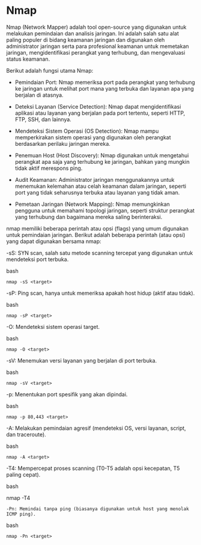 # Nmap

Nmap (Network Mapper) adalah tool open-source yang digunakan untuk melakukan pemindaian dan analisis jaringan. Ini adalah salah satu alat paling populer di bidang keamanan jaringan dan digunakan oleh administrator jaringan serta para profesional keamanan untuk memetakan jaringan, mengidentifikasi perangkat yang terhubung, dan mengevaluasi status keamanan.

Berikut adalah fungsi utama Nmap:

  + Pemindaian Port: Nmap memeriksa port pada perangkat yang terhubung ke jaringan untuk melihat port mana yang terbuka dan layanan apa yang berjalan di atasnya.

  + Deteksi Layanan (Service Detection): Nmap dapat mengidentifikasi aplikasi atau layanan yang berjalan pada port tertentu, seperti HTTP, FTP, SSH, dan lainnya.

  + Mendeteksi Sistem Operasi (OS Detection): Nmap mampu memperkirakan sistem operasi yang digunakan oleh perangkat berdasarkan perilaku jaringan mereka.

  + Penemuan Host (Host Discovery): Nmap digunakan untuk mengetahui perangkat apa saja yang terhubung ke jaringan, bahkan yang mungkin tidak aktif merespons ping.

  + Audit Keamanan: Administrator jaringan menggunakannya untuk menemukan kelemahan atau celah keamanan dalam jaringan, seperti port yang tidak seharusnya terbuka atau layanan yang tidak aman.

  + Pemetaan Jaringan (Network Mapping): Nmap memungkinkan pengguna untuk memahami topologi jaringan, seperti struktur perangkat yang terhubung dan bagaimana mereka saling berinteraksi.

nmap memiliki beberapa perintah atau opsi (flags) yang umum digunakan untuk pemindaian jaringan. Berikut adalah beberapa perintah (atau opsi) yang dapat digunakan bersama nmap:

-sS: SYN scan, salah satu metode scanning tercepat yang digunakan untuk mendeteksi port terbuka.

bash

    nmap -sS <target>

-sP: Ping scan, hanya untuk memeriksa apakah host hidup (aktif atau tidak).

bash

    nmap -sP <target>

-O: Mendeteksi sistem operasi target.

bash

    nmap -O <target>

-sV: Menemukan versi layanan yang berjalan di port terbuka.

bash

    nmap -sV <target>

-p: Menentukan port spesifik yang akan dipindai.

bash

    nmap -p 80,443 <target>

-A: Melakukan pemindaian agresif (mendeteksi OS, versi layanan, script, dan traceroute).

bash

    nmap -A <target>

-T4: Mempercepat proses scanning (T0-T5 adalah opsi kecepatan, T5 paling cepat).

bash

nmap -T4 <target>

    -Pn: Memindai tanpa ping (biasanya digunakan untuk host yang menolak ICMP ping).

bash

    nmap -Pn <target>
